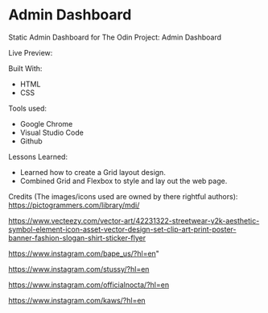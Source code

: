 # Admin Dashboard

Static Admin Dashboard for The Odin Project: Admin Dashboard

Live Preview:

Built With:

- HTML
- CSS

Tools used:

- Google Chrome
- Visual Studio Code
- Github

Lessons Learned:

- Learned how to create a Grid layout design.
- Combined Grid and Flexbox to style and lay out the web page.

Credits (The images/icons used are owned by there rightful authors):
https://pictogrammers.com/library/mdi/

https://www.vecteezy.com/vector-art/42231322-streetwear-y2k-aesthetic-symbol-element-icon-asset-vector-design-set-clip-art-print-poster-banner-fashion-slogan-shirt-sticker-flyer

https://www.instagram.com/bape_us/?hl=en"

https://www.instagram.com/stussy/?hl=en

https://www.instagram.com/officialnocta/?hl=en

https://www.instagram.com/kaws/?hl=en
